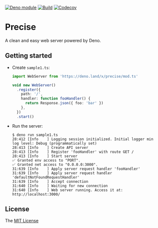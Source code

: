 [![Deno module](https://shield.deno.dev/x/precise)](https://deno.land/x/precise)
[![Build](https://github.com/openhoat/deno-precise/actions/workflows/build.yml/badge.svg)](https://github.com/openhoat/deno-precise/actions/workflows/build.yml)
[![Codecov](https://codecov.io/openhoat/openhoat/deno-precise/branch/main/graph/badge.svg?token=VFJ63YUYY0)](https://app.codecov.io/openhoat/openhoat/deno-precise)

# Precise

A clean and easy web server powered by Deno.

## Getting started

- Create `sample1.ts`:

  ```ts
  import WebServer from 'https://deno.land/x/precise/mod.ts'

  void new WebServer()
    .register({
      path: '/',
      handler: function fooHandler() {
        return Response.json({ foo: 'bar' })
      },
    })
    .start()
  ```

- Run the server:
  ```shell
  $ deno run sample1.ts
  28:412 [Info    ] Logging session initialized. Initial logger min log level: Debug (programmatically set)
  28:413 [Info    ] Create API server
  28:413 [Info    ] Register 'fooHandler' with route GET /
  28:413 [Info    ] Start server
  ✅ Granted env access to "PORT".
  ✅ Granted net access to "0.0.0.0:3000".
  31:639 [Info    ] Apply server request handler 'fooHandler'
  31:639 [Info    ] Apply server request handler 'defaultNotFoundRequestHandler'
  31:639 [Info    ] Accept connection
  31:640 [Info    ] Waiting for new connection
  31:640 [Info    ] Web server running. Access it at: http://localhost:3000/
  ```

## License

The [MIT License](LICENSE)
